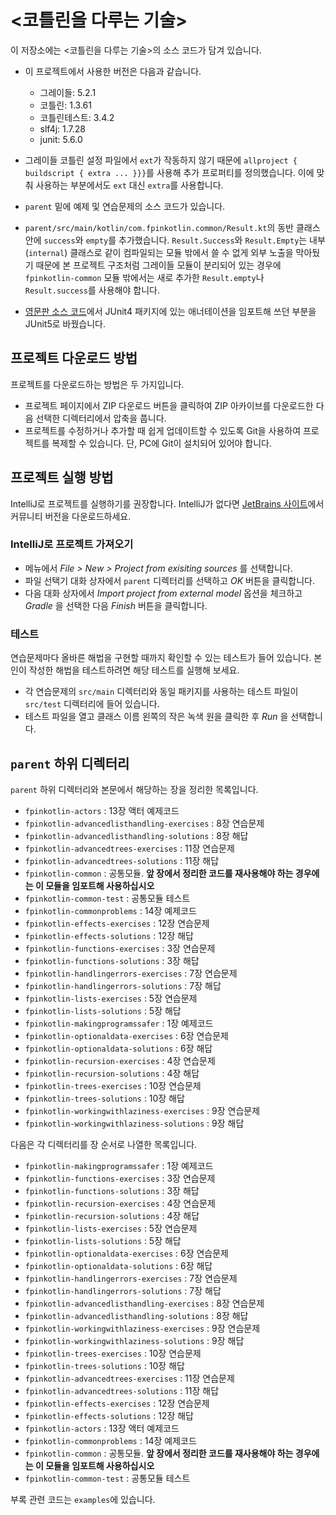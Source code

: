 # <코틀린을 다루는 기술> 

이 저장소에는 <코틀린을 다루는 기술>의 소스 코드가 담겨 있습니다.

- 이 프로젝트에서 사용한 버전은 다음과 같습니다.
     - 그레이들: 5.2.1
     - 코틀린: 1.3.61
     - 코틀린테스트: 3.4.2
     - slf4j: 1.7.28
     - junit: 5.6.0

- 그레이들 코틀린 설정 파일에서 `ext`가 작동하지 않기 때문에 `allproject { buildscript { extra ... }}}`를 사용해 추가 프로퍼티를 정의했습니다. 이에 맞춰 사용하는 부분에서도 `ext` 대신 `extra`를 사용합니다.
- `parent` 밑에 예제 및 연습문제의 소스 코드가 있습니다.
- `parent/src/main/kotlin/com.fpinkotlin.common/Result.kt`의 동반 클래스 안에 `success`와 `empty`를 추가했습니다. `Result.Success`와 `Result.Empty`는 내부(`internal`) 클래스로 같이 컴파일되는 모듈 밖에서 쓸 수 없게 외부 노출을 막아뒀기 때문에 본 프로젝트 구조처럼 그레이들 모듈이 분리되어 있는 경우에 `fpinkotlin-common` 모듈 밖에서는 새로 추가한 `Result.empty`나 `Result.success`를 사용해야 합니다.

- [영문판 소스 코드](https://github.com/pysaumont/fpinkotlin)에서 JUnit4 패키지에 있는 애너테이션을 임포트해 쓰던 부분을 JUnit5로 바꿨습니다.

## 프로젝트 다운로드 방법

프로젝트를 다운로드하는 방법은 두 가지입니다. 

- 프로젝트 페이지에서 ZIP 다운로드 버튼을 클릭하여 ZIP 아카이브를 다운로드한 다음 선택한 디렉터리에서 압축을 풉니다.
- 프로젝트를 수정하거나 추가할 때 쉽게 업데이트할 수 있도록 Git을 사용하여 프로젝트를 복제할 수 있습니다. 단, PC에 Git이 설치되어 있어야 합니다.

## 프로젝트 실행 방법

IntelliJ로 프로젝트를 실행하기를 권장합니다. IntelliJ가 없다면 [JetBrains 사이트](https://www.jetbrains.com/ko-kr/idea/download/#section=windows)에서 커뮤니티 버전을 다운로드하세요. 

### IntelliJ로 프로젝트 가져오기

- 메뉴에서 _File > New > Project from exisiting sources_ 를 선택합니다.
- 파일 선택기 대화 상자에서 `parent` 디렉터리를 선택하고 _OK_ 버튼을 클릭합니다.
- 다음 대화 상자에서 _Import project from external model_ 옵션을 체크하고 _Gradle_ 을 선택한 다음 _Finish_ 버튼을 클릭합니다.

### 테스트

연습문제마다 올바른 해법을 구현할 때까지 확인할 수 있는 테스트가 들어 있습니다. 본인이 작성한 해법을 테스트하려면 해당 테스트를 실행해 보세요.

- 각 연습문제의 `src/main` 디렉터리와 동일 패키지를 사용하는 테스트 파일이 `src/test` 디렉터리에 들어 있습니다.
- 테스트 파일을 열고 클래스 이름 왼쪽의 작은 녹색 원을 클릭한 후 _Run_ 을 선택합니다.

## `parent` 하위 디렉터리

`parent` 하위 디렉터리와 본문에서 해당하는 장을 정리한 목록입니다.  

- `fpinkotlin-actors` : 13장 액터 예제코드
- `fpinkotlin-advancedlisthandling-exercises` : 8장 연습문제
- `fpinkotlin-advancedlisthandling-solutions` : 8장 해답
- `fpinkotlin-advancedtrees-exercises` : 11장 연습문제
- `fpinkotlin-advancedtrees-solutions` : 11장 해답
- `fpinkotlin-common` : 공통모듈. **앞 장에서 정리한 코드를 재사용해야 하는 경우에는 이 모듈을 임포트해 사용하십시오**
- `fpinkotlin-common-test` : 공통모듈 테스트
- `fpinkotlin-commonproblems` : 14장 예제코드
- `fpinkotlin-effects-exercises` : 12장 연습문제
- `fpinkotlin-effects-solutions` : 12장 해답
- `fpinkotlin-functions-exercises` : 3장 연습문제
- `fpinkotlin-functions-solutions` : 3장 해답
- `fpinkotlin-handlingerrors-exercises` : 7장 연습문제
- `fpinkotlin-handlingerrors-solutions` : 7장 해답
- `fpinkotlin-lists-exercises` : 5장 연습문제
- `fpinkotlin-lists-solutions` : 5장 해답
- `fpinkotlin-makingprogramssafer` : 1장 예제코드
- `fpinkotlin-optionaldata-exercises` : 6장 연습문제
- `fpinkotlin-optionaldata-solutions` : 6장 해답 
- `fpinkotlin-recursion-exercises` : 4장 연습문제
- `fpinkotlin-recursion-solutions` : 4장 해답
- `fpinkotlin-trees-exercises` : 10장 연습문제
- `fpinkotlin-trees-solutions` : 10장 해답
- `fpinkotlin-workingwithlaziness-exercises` : 9장 연습문제
- `fpinkotlin-workingwithlaziness-solutions` : 9장 해답 

다음은 각 디렉터리를 장 순서로 나열한 목록입니다. 

- `fpinkotlin-makingprogramssafer` : 1장 예제코드
- `fpinkotlin-functions-exercises` : 3장 연습문제
- `fpinkotlin-functions-solutions` : 3장 해답
- `fpinkotlin-recursion-exercises` : 4장 연습문제
- `fpinkotlin-recursion-solutions` : 4장 해답
- `fpinkotlin-lists-exercises` : 5장 연습문제
- `fpinkotlin-lists-solutions` : 5장 해답
- `fpinkotlin-optionaldata-exercises` : 6장 연습문제
- `fpinkotlin-optionaldata-solutions` : 6장 해답 
- `fpinkotlin-handlingerrors-exercises` : 7장 연습문제
- `fpinkotlin-handlingerrors-solutions` : 7장 해답
- `fpinkotlin-advancedlisthandling-exercises` : 8장 연습문제
- `fpinkotlin-advancedlisthandling-solutions` : 8장 해답
- `fpinkotlin-workingwithlaziness-exercises` : 9장 연습문제
- `fpinkotlin-workingwithlaziness-solutions` : 9장 해답 
- `fpinkotlin-trees-exercises` : 10장 연습문제
- `fpinkotlin-trees-solutions` : 10장 해답
- `fpinkotlin-advancedtrees-exercises` : 11장 연습문제
- `fpinkotlin-advancedtrees-solutions` : 11장 해답
- `fpinkotlin-effects-exercises` : 12장 연습문제
- `fpinkotlin-effects-solutions` : 12장 해답
- `fpinkotlin-actors` : 13장 액터 예제코드
- `fpinkotlin-commonproblems` : 14장 예제코드
- `fpinkotlin-common` : 공통모듈. **앞 장에서 정리한 코드를 재사용해야 하는 경우에는 이 모듈을 임포트해 사용하십시오**
- `fpinkotlin-common-test` : 공통모듈 테스트

부록 관련 코드는 `examples`에 있습니다.

